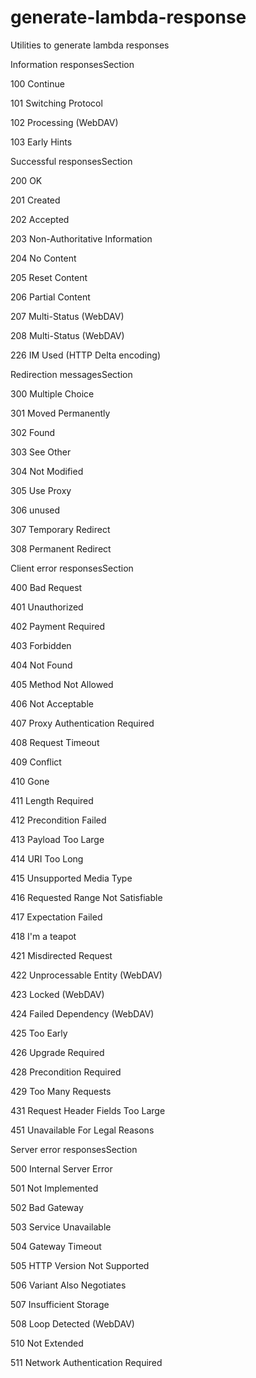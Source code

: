# generate-lambda-response
Utilities to generate lambda responses


Information responsesSection

<!--  -->
100 Continue

101 Switching Protocol

102 Processing (WebDAV)

103 Early Hints

Successful responsesSection

200 OK

201 Created

202 Accepted

203 Non-Authoritative Information

204 No Content

205 Reset Content

206 Partial Content

207 Multi-Status (WebDAV)

208 Multi-Status (WebDAV)

226 IM Used (HTTP Delta encoding)

Redirection messagesSection

300 Multiple Choice

301 Moved Permanently

302 Found

303 See Other

304 Not Modified

305 Use Proxy

306 unused

307 Temporary Redirect

308 Permanent Redirect

Client error responsesSection

400 Bad Request

401 Unauthorized

402 Payment Required

403 Forbidden

404 Not Found

405 Method Not Allowed

406 Not Acceptable

407 Proxy Authentication Required

408 Request Timeout

409 Conflict

410 Gone

411 Length Required

412 Precondition Failed

413 Payload Too Large

414 URI Too Long

415 Unsupported Media Type

416 Requested Range Not Satisfiable

417 Expectation Failed

418 I'm a teapot

421 Misdirected Request

422 Unprocessable Entity (WebDAV)

423 Locked (WebDAV)

424 Failed Dependency (WebDAV)

425 Too Early

426 Upgrade Required

428 Precondition Required

429 Too Many Requests

431 Request Header Fields Too Large

451 Unavailable For Legal Reasons

Server error responsesSection

500 Internal Server Error

501 Not Implemented

502 Bad Gateway

503 Service Unavailable

504 Gateway Timeout

505 HTTP Version Not Supported

506 Variant Also Negotiates

507 Insufficient Storage

508 Loop Detected (WebDAV)

510 Not Extended

511 Network Authentication Required
